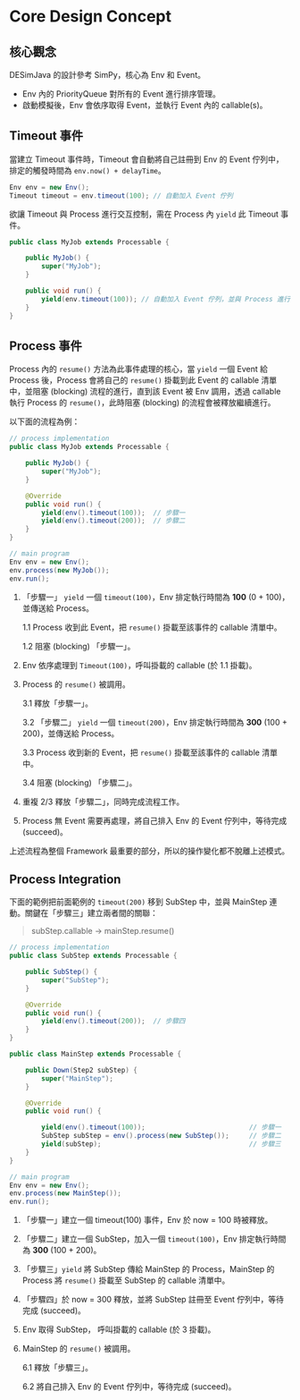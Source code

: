 Core Design Concept
===

## 核心觀念
DESimJava 的設計參考 SimPy，核心為 Env 和 Event。

* Env 內的 PriorityQueue 對所有的 Event 進行排序管理。
* 啟動模擬後，Env 會依序取得 Event，並執行 Event 內的 callable(s)。

## Timeout 事件

當建立 Timeout 事件時，Timeout 會自動將自己註冊到 Env 的 Event 佇列中，排定的觸發時間為 `env.now() + delayTime`。

```java
Env env = new Env();
Timeout timeout = env.timeout(100); // 自動加入 Event 佇列
```

欲讓 Timeout 與 Process 進行交互控制，需在 Process 內 `yield` 此 Timeout 事件。 

```java
public class MyJob extends Processable {

    public MyJob() {
        super("MyJob");
    }

    public void run() {
        yield(env.timeout(100)); // 自動加入 Event 佇列，並與 Process 進行交互控制。
    }
}
```


## Process 事件

Process 內的 `resume()` 方法為此事件處理的核心，當 `yield` 一個 Event 給 Process 後，Process 會將自己的 `resume()` 掛載到此 Event 的 callable 清單中，並阻塞 (blocking) 流程的進行，直到該 Event 被 Env 調用，透過 callable 執行 Process 的 `resume()`，此時阻塞 (blocking) 的流程會被釋放繼續進行。

以下面的流程為例：

```java
// process implementation
public class MyJob extends Processable {

    public MyJob() {
        super("MyJob");
    }

    @Override
    public void run() {
        yield(env().timeout(100));  // 步驟一
        yield(env().timeout(200));  // 步驟二
    }
}

// main program
Env env = new Env();
env.process(new MyJob());
env.run();
```

1. 「步驟一」 `yield` 一個 `timeout(100)`，Env 排定執行時間為 __100__ (0 + 100)，並傳送給 Process。
   
   1.1 Process 收到此 Event，把 `resume()` 掛載至該事件的 callable 清單中。
   
   1.2 阻塞 (blocking) 「步驟一」。

2. Env 依序處理到 `Timeout(100)`，呼叫掛載的 callable (於 1.1 掛載)。
   
3. Process 的 `resume()` 被調用。

   3.1 釋放「步驟一」。

   3.2 「步驟二」 `yield` 一個 `timeout(200)`，Env 排定執行時間為 __300__ (100 + 200)，並傳送給 Process。
   
   3.3  Process 收到新的 Event，把 `resume()` 掛載至該事件的 callable 清單中。
   
   3.4 阻塞 (blocking) 「步驟二」。

4. 重複 2/3 釋放「步驟二」，同時完成流程工作。

5. Process 無 Event 需要再處理，將自己排入 Env 的 Event 佇列中，等待完成 (succeed)。


上述流程為整個 Framework 最重要的部分，所以的操作變化都不脫離上述模式。


## Process Integration

下面的範例把前面範例的 `timeout(200)` 移到 SubStep 中，並與 MainStep 連動。關鍵在「步驟三」建立兩者間的關聯：

> subStep.callable -> mainStep.resume()


```java
// process implementation
public class SubStep extends Processable {

    public SubStep() {
        super("SubStep");
    }

    @Override
    public void run() {
        yield(env().timeout(200));  // 步驟四
    }
}

public class MainStep extends Processable {

    public Down(Step2 subStep) {
        super("MainStep");
    }

    @Override
    public void run() {

        yield(env().timeout(100));                          // 步驟一
        SubStep subStep = env().process(new SubStep());     // 步驟二
        yield(subStep);                                     // 步驟三
    }
}

// main program
Env env = new Env();
env.process(new MainStep());
env.run();
```

1. 「步驟一」建立一個 timeout(100) 事件，Env 於 now = 100 時被釋放。

2. 「步驟二」建立一個 SubStep，加入一個 `timeout(100)`，Env 排定執行時間為 __300__ (100 + 200)。

3. 「步驟三」`yield` 將 SubStep 傳給 MainStep 的 Process，MainStep 的 Process 將 `resume()` 掛載至 SubStep 的 callable 清單中。

4. 「步驟四」於 now = 300 釋放，並將 SubStep 註冊至 Event 佇列中，等待完成 (succeed)。

5. Env 取得 SubStep， 呼叫掛載的 callable (於 3 掛載)。

6. MainStep 的 `resume()` 被調用。

   6.1 釋放「步驟三」。

   6.2 將自己排入 Env 的 Event 佇列中，等待完成 (succeed)。
